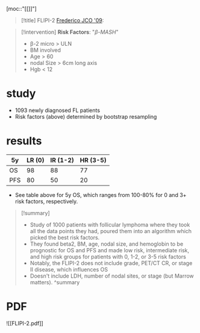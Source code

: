 [moc::"[[]]"]
>[!title]
> FLIPI-2 [Frederico JCO '09](http://ascopubs.org/doi/abs/10.1200/JCO.2008.21.3991): 

>[!intervention] 
> **Risk Factors**: "_β-MASH_"
> - β-2 micro > ULN 
> - BM involved
> - Age > 60
> - nodal Size > 6cm long axis
> - Hgb < 12

# study
- 1093 newly diagnosed FL patients
- Risk factors (above) determined by bootstrap resampling 

# results

| 5y  | LR (0) | IR (1-2) | HR (3-5) |
| --- | ------ | -------- | -------- |
| OS  | 98     | 88       | 77       |
| PFS | 80     | 50       | 20         |

- See table above for 5y OS, which ranges from 100-80% for 0 and 3+ risk factors, respectively.

>[!summary] 
> - Study of 1000 patients with follicular lymphoma where they took all the data points they had, poured them into an algorithm which picked the best risk factors. 
> - They found beta2, BM, age, nodal size, and hemoglobin to be prognostic for OS and PFS and made low risk, intermediate risk, and high risk groups for patients with 0, 1-2, or 3-5 risk factors
> - Notably, the FLIPI-2 does not include grade, PET/CT CR, or stage II disease, which influences OS 
> - Doesn't include LDH, number of nodal sites, or stage (but Marrow matters).
>^summary

# PDF
![[FLIPI-2.pdf]]